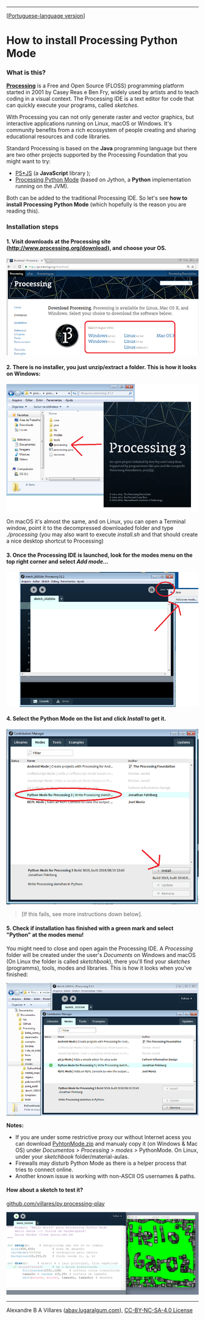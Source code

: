 ----

[[Portuguese-language version](index.md)]

# How to install Processing Python Mode

### What is this?

[**Processing**](http://processsing.org) is a Free and Open Source (FLOSS) programming platform started in 2001 by Casey Reas e Ben Fry, widely used by artists and  to teach coding in a visual context. The Processing IDE is a text editor for code that can quickly execute your programs, called *sketches*.

With Processing you can not only generate raster and vector graphics, but interactive applications running on Linux, macOS or Windows. It's community benefits from a rich ecossystem of people creating and sharing educational resources and code libraries.

Standard Processing is based on the **Java** programming language but there are two other projects supported by the Processing Foundation that you might want to try:

-   [P5\*JS](https://p5js.org/) (a **JavaScript** library );
-   [Processing Python Mode](https://py.processing.org/) (based on Jython, a **Python** implementation running on the JVM).

Both can be added to the traditional Processing IDE. So let's see **how to install Processing Python Mode** (which hopefully is the reason you are reading this).

### Installation steps

#### 1. Visit downloads at the Processing site (<http://www.processing.org/download>), and choose your OS.

![step1](images/passo1.png)

#### 2. There is no installer, you just unzip/extract a folder. This is how it looks on Windows:

![step2](images/passo2.png)

On macOS it's almost the same, and on Linux, you can open a Terminal window, point it to the decompressed downloaded folder and type *./processing* (you may also want to execute *install.sh* and that should create a nice desktop shortcut to Processing)

#### 3. Once the Processing IDE is launched, look for the modes menu on the top right corner and select *Add mode…*

![step3](images/passo3.png)

#### 4. Select the Python Mode on the list and click *Install* to get it. 

![step4](images/passo4.png)
> \[If this fails, see more instructions down below].

#### 5. Check if installation has finished with a green mark and select "Python" at the modes menu!

You might need to close and open again the Processing IDE. A *Processing* folder will be created under the user's *Documents* on Windows and macOS (On Linux the folder is called *sketchbook*), there you'll find your *sketches* (programms), tools, modes and libraries. This is how it looks when you've finished:

![step5](images/passo5.png)

**Notes:**
- If you are under some restrictive proxy our without Internet acess you can download [PyhtonMode.zip](http://py.processing.org/3/PythonMode.zip) and manualy copy it (on Windows & Mac OS) under *Documentos &gt; Processing &gt; modes &gt;* PythonMode. On Linux, under your *sketchbook* folder/material-aulas. 
- Firewalls may disturb Python Mode as there is a helper process that tries to connect online. 
- Another known issue is working with non-ASCII OS usernames & paths.

#### How about a sketch to test it?

[github.com/villares/py.processing-play](https://github.com/villares/py.processing-play)

![hello garoa sketch](images/hellogaroa.png)

----

Alexandre B A Villares ([abav.lugaralgum.com](https://abav.lugaralgum.com)), [CC-BY-NC-SA-4.0 License](https://creativecommons.org/licenses/by-nc-sa/4.0/)
